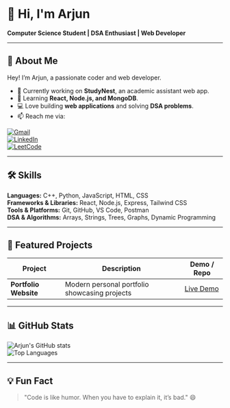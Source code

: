 # 👋 Hi, I'm Arjun

**Computer Science Student | DSA Enthusiast | Web Developer**

---

## 📝 About Me
Hey! I’m Arjun, a passionate coder and web developer.  
- 🔭 Currently working on **StudyNest**, an academic assistant web app.  
- 🌱 Learning **React, Node.js, and MongoDB**.  
- 💻 Love building **web applications** and solving **DSA problems**.  
- 📫 Reach me via:  

[![Gmail](https://img.shields.io/badge/Gmail-D14836?style=for-the-badge&logo=gmail&logoColor=white)](mailto:arjunadps662@gmail.com)  
[![LinkedIn](https://img.shields.io/badge/LinkedIn-0077B5?style=for-the-badge&logo=linkedin&logoColor=white)](https://www.linkedin.com/in/arjun-uit/)  
[![LeetCode](https://img.shields.io/badge/LeetCode-FFA116?style=for-the-badge&logo=leetcode&logoColor=white)](https://leetcode.com/arjun-uit/)

---

## 🛠 Skills
**Languages:** C++, Python, JavaScript, HTML, CSS  
**Frameworks & Libraries:** React, Node.js, Express, Tailwind CSS  
**Tools & Platforms:** Git, GitHub, VS Code, Postman  
**DSA & Algorithms:** Arrays, Strings, Trees, Graphs, Dynamic Programming  

---

## 🚀 Featured Projects
| Project | Description | Demo / Repo |
|---------|-------------|-------------|
| **Portfolio Website** | Modern personal portfolio showcasing projects | [Live Demo](https://arjun-uu.github.io/My-Portfolio/) 

---

## 📊 GitHub Stats
![Arjun's GitHub stats](https://github-readme-stats.vercel.app/api?username=arjun-uu&show_icons=true&theme=radical)  
![Top Languages](https://github-readme-stats.vercel.app/api/top-langs/?username=arjun-uu&layout=compact&theme=radical)

---

## 💡 Fun Fact
> "Code is like humor. When you have to explain it, it’s bad." 😄
